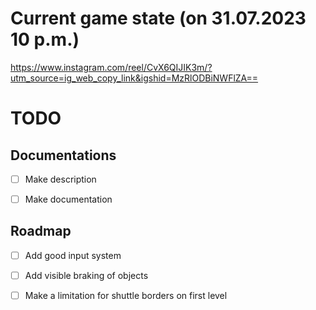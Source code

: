# Current game state (on 31.07.2023 10 p.m.)

https://www.instagram.com/reel/CvX6QIJIK3m/?utm_source=ig_web_copy_link&igshid=MzRlODBiNWFlZA==


# TODO

## Documentations

* [ ] Make description
* [ ] Make documentation


## Roadmap

* [ ] Add good input system
* [ ] Add visible braking of objects
* [ ] Make a limitation for shuttle borders on first level

